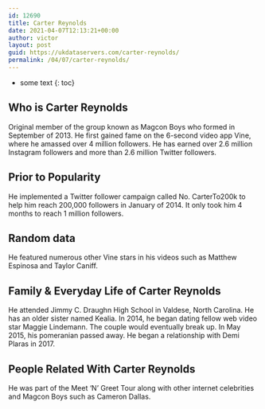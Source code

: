 ```yaml
---
id: 12690
title: Carter Reynolds
date: 2021-04-07T12:13:21+00:00
author: victor
layout: post
guid: https://ukdataservers.com/carter-reynolds/
permalink: /04/07/carter-reynolds/
---
```


* some text
{: toc}


## Who is Carter Reynolds



Original member of the group known as Magcon Boys who formed in September of 2013. He first gained fame on the 6-second video app Vine, where he amassed over 4 million followers. He has earned over 2.6 million Instagram followers and more than 2.6 million Twitter followers. 

                
                
                
## Prior to Popularity



He implemented a Twitter follower campaign called No. CarterTo200k to help him reach 200,000 followers in January of 2014. It only took him 4 months to reach 1 million followers. 

                
                
                
## Random data



He featured numerous other Vine stars in his videos such as Matthew Espinosa and Taylor Caniff. 

                
                
                
## Family & Everyday Life of Carter Reynolds



He attended Jimmy C. Draughn High School in Valdese, North Carolina. He has an older sister named Kealia. In 2014, he began dating fellow web video star Maggie Lindemann. The couple would eventually break up. In May 2015, his pomeranian passed away. He began a relationship with Demi Plaras in 2017. 

                
                
                
## People Related With Carter Reynolds



He was part of the Meet &#8216;N&#8217; Greet Tour along with other internet celebrities and Magcon Boys such as Cameron Dallas. 

                
              
            
          
          
          